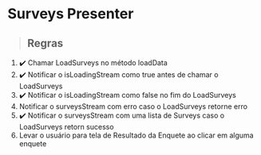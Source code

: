 # Surveys Presenter

> ## Regras
1. ✔️ Chamar LoadSurveys no método loadData
2. ✔️ Notificar o isLoadingStream como true antes de chamar o LoadSurveys
3. ✔️ Notificar o isLoadingStream como false no fim do LoadSurveys
4. Notificar o surveysStream com erro caso o LoadSurveys retorne erro
5. ✔️ Notificar o surveysStream com uma lista de Surveys caso o LoadSurveys retorn sucesso
6. Levar o usuário para tela de Resultado da Enquete ao clicar em alguma enquete